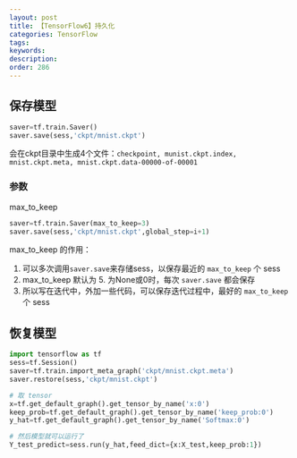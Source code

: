 ```yaml
---
layout: post
title: 【TensorFlow6】持久化
categories: TensorFlow
tags: 
keywords:
description:
order: 286
---
```





## 保存模型
```py
saver=tf.train.Saver()
saver.save(sess,'ckpt/mnist.ckpt')
```

会在ckpt目录中生成4个文件：`checkpoint, munist.ckpt.index, mnist.ckpt.meta, mnist.ckpt.data-00000-of-00001`


### 参数
max_to_keep
```py
saver=tf.train.Saver(max_to_keep=3)
saver.save(sess,'ckpt/mnist.ckpt',global_step=i+1)
```
max_to_keep 的作用：  
1. 可以多次调用`saver.save`来存储sess，以保存最近的 `max_to_keep` 个 sess
2. max_to_keep 默认为 5. 为None或0时，每次 `saver.save` 都会保存
3. 所以写在迭代中，外加一些代码，可以保存迭代过程中，最好的 `max_to_keep` 个 sess

## 恢复模型

```py
import tensorflow as tf
sess=tf.Session()
saver=tf.train.import_meta_graph('ckpt/mnist.ckpt.meta')
saver.restore(sess,'ckpt/mnist.ckpt')

# 取 tensor
x=tf.get_default_graph().get_tensor_by_name('x:0')
keep_prob=tf.get_default_graph().get_tensor_by_name('keep_prob:0')
y_hat=tf.get_default_graph().get_tensor_by_name('Softmax:0')

# 然后模型就可以运行了
Y_test_predict=sess.run(y_hat,feed_dict={x:X_test,keep_prob:1})
```
